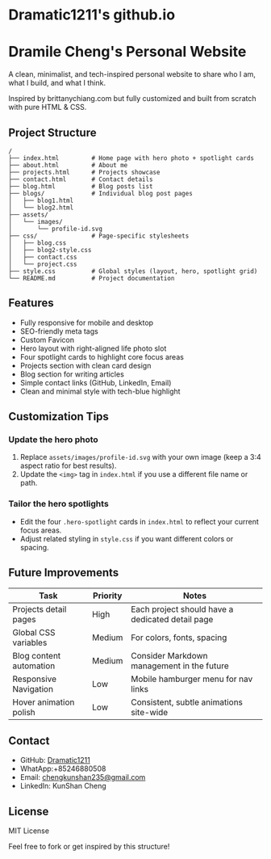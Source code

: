 # Dramatic1211's github.io

# Dramile Cheng's Personal Website

A clean, minimalist, and tech-inspired personal website to share who I am, what I build, and what I think.

Inspired by brittanychiang.com but fully customized and built from scratch with pure HTML & CSS.

## Project Structure

```
/
├── index.html         # Home page with hero photo + spotlight cards
├── about.html         # About me
├── projects.html      # Projects showcase
├── contact.html       # Contact details
├── blog.html          # Blog posts list
├── blogs/             # Individual blog post pages
│   ├── blog1.html
│   └── blog2.html
├── assets/
│   └── images/
│       └── profile-id.svg
├── css/               # Page-specific stylesheets
│   ├── blog.css
│   ├── blog2-style.css
│   ├── contact.css
│   └── project.css
├── style.css          # Global styles (layout, hero, spotlight grid)
└── README.md          # Project documentation
```

## Features

- Fully responsive for mobile and desktop
- SEO-friendly meta tags
- Custom Favicon
- Hero layout with right-aligned life photo slot
- Four spotlight cards to highlight core focus areas
- Projects section with clean card design
- Blog section for writing articles
- Simple contact links (GitHub, LinkedIn, Email)
- Clean and minimal style with tech-blue highlight

## Customization Tips

### Update the hero photo
1. Replace `assets/images/profile-id.svg` with your own image (keep a 3:4 aspect ratio for best results).
2. Update the `<img>` tag in `index.html` if you use a different file name or path.

### Tailor the hero spotlights
- Edit the four `.hero-spotlight` cards in `index.html` to reflect your current focus areas.
- Adjust related styling in `style.css` if you want different colors or spacing.

## Future Improvements

| Task | Priority | Notes |
|------|----------|-------|
|Projects detail pages | High | Each project should have a dedicated detail page |
|Global CSS variables | Medium | For colors, fonts, spacing |
|Blog content automation | Medium | Consider Markdown management in the future |
|Responsive Navigation | Low | Mobile hamburger menu for nav links |
|Hover animation polish | Low | Consistent, subtle animations site-wide |

## Contact

- GitHub: [Dramatic1211](https://github.com/Dramatic1211)
- WhatApp:+85246880508
- Email: chengkunshan235@gmail.com
- LinkedIn: KunShan Cheng

## License

MIT License

Feel free to fork or get inspired by this structure!

